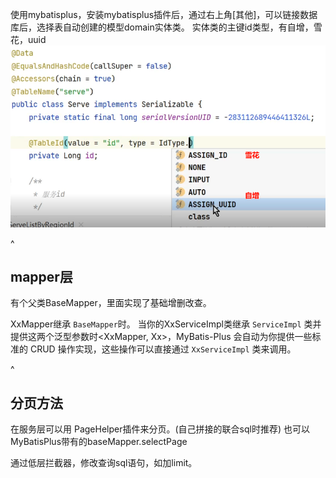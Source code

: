 使用mybatisplus，安装mybatisplus插件后，通过右上角[其他]，可以链接数据库后，选择表自动创建的模型domain实体类。
实体类的主键id类型，有自增，雪花，uuid
![](.topwrite/assets/image_1733986925638.png)

^
## **mapper层**
有个父类BaseMapper，里面实现了基础增删改查。


XxMapper继承 `BaseMapper`时。
当你的XxServiceImpl类继承 `ServiceImpl` 类并提供这两个泛型参数时<XxMapper, Xx>，MyBatis-Plus 会自动为你提供一些标准的 CRUD 操作实现，这些操作可以直接通过 `XxServiceImpl` 类来调用。

^
## **分页方法**
在服务层可以用
PageHelper插件来分页。(自己拼接的联合sql时推荐)
也可以
MyBatisPlus带有的baseMapper.selectPage

通过低层拦截器，修改查询sql语句，如加limit。